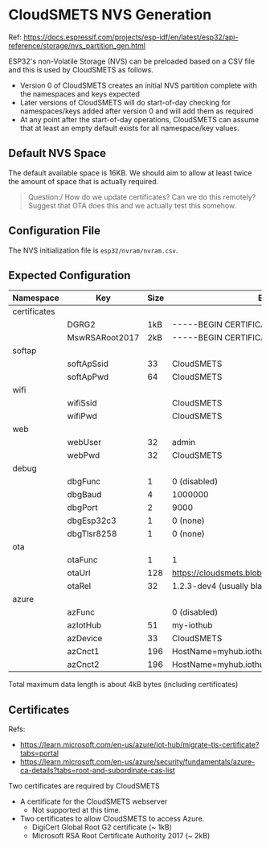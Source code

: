 # CloudSMETS NVS Generation
Ref: https://docs.espressif.com/projects/esp-idf/en/latest/esp32/api-reference/storage/nvs_partition_gen.html

ESP32's non-Volatile Storage (NVS) can be preloaded based on a CSV file and this is used by CloudSMETS as follows.

- Version 0 of CloudSMETS creates an initial NVS partition complete with the namespaces and keys expected
- Later versions of CloudSMETS will do start-of-day checking for namespaces/keys added after version 0 and will add them as required
- At any point after the start-of-day operations, CloudSMETS can assume that at least an empty default exists for all namespace/key values.

## Default NVS Space
The default available space is 16KB.  We should aim to allow at least twice the amount of space that is actually required.

> Question:/ How do we update certificates?  Can we do this remotely?  Suggest that OTA does this and we actually test this somehow.

## Configuration File
The NVS initialization file is `esp32/nvram/nvram.csv`.

## Expected Configuration
|Namespace|Key|Size|Example|
|-|-|-|-|
|certificates||||
||DGRG2|1kB|-----BEGIN CERTIFICATE-----...|
||MswRSARoot2017|2kB|-----BEGIN CERTIFICATE-----...|
|softap||||
||softApSsid|33|CloudSMETS|
||softApPwd|64|CloudSMETS|
|wifi||||
||wifiSsid||CloudSMETS|
||wifiPwd||CloudSMETS|
|web||||
||webUser|32|admin|
||webPwd|32|CloudSMETS|
|debug||||
||dbgFunc|1|0 (disabled)|
||dbgBaud|4|1000000|
||dbgPort|2|9000|
||dbgEsp32c3|1|0 (none)|
||dbgTlsr8258|1|0 (none)|
|ota||||
||otaFunc|1|1|
||otaUrl|128|https://cloudsmets.blob.core.windows.net/cloudsmets|
||otaRel|32|1.2.3-dev4 (usually blank)|
|azure||||
||azFunc||0 (disabled)|
||azIotHub|51|my-iothub|
||azDevice|33|CloudSMETS|
||azCnct1|196|HostName=myhub.iothub...|
||azCnct2|196|HostName=myhub.iothub...|

Total maximum data length is about 4kB bytes (including certificates)

## Certificates
Refs:
- https://learn.microsoft.com/en-us/azure/iot-hub/migrate-tls-certificate?tabs=portal
- https://learn.microsoft.com/en-us/azure/security/fundamentals/azure-ca-details?tabs=root-and-subordinate-cas-list


Two certificates are required by CloudSMETS
- A certificate for the CloudSMETS webserver
    - Not supported at this time.
- Two certificates to allow CloudSMETS to access Azure.
    - DigiCert Global Root G2 certificate (~ 1kB)
    - Microsoft RSA Root Certificate Authority 2017 (~ 2kB)

